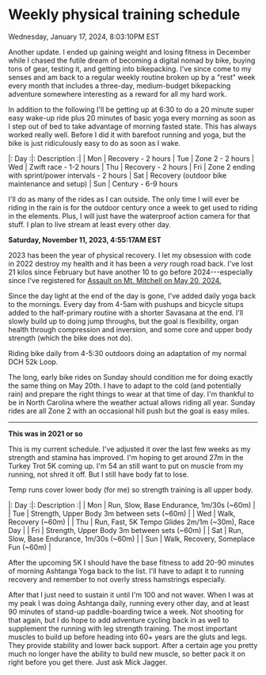 # Weekly physical training schedule

Wednesday, January 17, 2024, 8:03:10PM EST

Another update. I ended up gaining weight and losing fitness in December while I chased the futile dream of becoming a digital nomad by bike, buying tons of gear, testing it, and getting into bikepacking. I've since come to my senses and am back to a regular weekly routine broken up by a "rest" week every month that includes a three-day, medium-budget bikepacking adventure somewhere interesting as a reward for all my hard work.

In addition to the following I'll be getting up at 6:30 to do a 20 minute super easy wake-up ride plus 20 minutes of basic yoga every morning as soon as I step out of bed to take advantage of morning fasted state. This has always worked really well. Before I did it with barefoot running and yoga, but the bike is just ridiculously easy to do as soon as I wake.

|: Day :|: Description :|
|  Mon  | Recovery - 2 hours
|  Tue  | Zone 2 - 2 hours
|  Wed  | Zwift race - 1-2 hours
|  Thu  | Recovery - 2 hours
|  Fri  | Zone 2 ending with sprint/power intervals - 2 hours
|  Sat  | Recovery (outdoor bike maintenance and setup)
|  Sun  | Century - 6-9 hours

I'll do as many of the rides as I can outside. The only time I will ever be riding in the rain is for the outdoor century once a week to get used to riding in the elements. Plus, I will just have the waterproof action camera for that stuff. I plan to live stream at least every other day.

**Saturday, November 11, 2023, 4:55:17AM EST**

2023 has been the year of physical recovery. I let my obsession with code in 2022 destroy my health and it has been a *very* rough road back. I've lost 21 kilos since February but have another 10 to go before 2024---especially since I've registered for [Assault on Mt. Mitchell on May 20, 2024.](../2104)

Since the day light at the end of the day is gone, I've added daily yoga back to the mornings. Every day from 4-5am with pushups and bicycle situps added to the half-primary routine with a shorter Savasana at the end. I'll slowly build up to doing jump throughs, but the goal is flexibility, organ health through compression and inversion, and some core and upper body strength (which the bike does not do).

Riding bike daily from 4-5:30 outdoors doing an adaptation of my normal DCH 52k Loop.

The long, early bike rides on Sunday should condition me for doing exactly the same thing on May 20th. I have to adapt to the cold (and potentially rain) and prepare the right things to wear at that time of day. I'm thankful to be in North Carolina where the weather actual allows riding all year. Sunday rides are all Zone 2 with an occasional hill push but the goal is easy miles.

----

**This was in 2021 or so**

This is my current schedule. I've adjusted it over the last few weeks as
my strength and stamina has improved. I'm hoping to get around 27m in
the Turkey Trot 5K coming up. I'm 54 an still want to put on muscle from
my running, not shred it off. But I still have body fat to lose.

Temp runs cover lower body (for me) so strength training is all upper
body.

|: Day :|: Description :|
|  Mon  | Run, Slow, Base Endurance, 1m/30s (~60m) |
|  Tue  | Strength, Upper Body 3m between sets (~60m) |
|  Wed  | Walk, Recovery (~60m) |
|  Thu  | Run, Fast, 5K Tempo Glides 2m/1m (~30m), Race Day |
|  Fri  | Strength, Upper Body 3m between sets (~60m) |
|  Sat  | Run, Slow, Base Endurance, 1m/30s (~60m) |
|  Sun  | Walk, Recovery, Someplace Fun (~60m) |

After the upcoming 5K I should have the base fitness to add 20-90
minutes of morning Ashtanga Yoga back to the list. I'll have to adapt it
to running recovery and remember to not overly stress hamstrings
especially.

After that I just need to sustain it until I'm 100 and not waver. When I
was at my peak I was doing Ashtanga daily, running every other day, and
at least 90 minutes of stand-up paddle-boarding twice a week. Not
shooting for that again, but I do hope to add adventure cycling back in
as well to supplement the running with leg strength training. The most
important muscles to build up before heading into 60+ years are the
gluts and legs. They provide stability and lower back support. After a
certain age you pretty much no longer have the ability to build new
muscle, so better pack it on right before you get there. Just ask Mick
Jagger.
